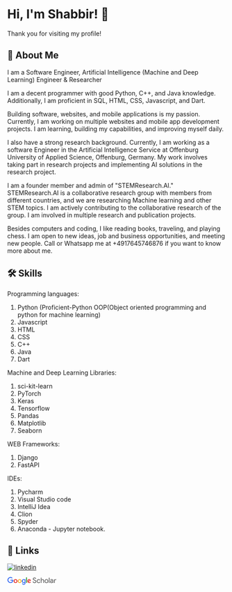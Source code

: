 
# Hi, I'm Shabbir! 👋
Thank you for visiting my profile!



## 🚀 About Me
I am a Software Engineer, Artificial Intelligence (Machine and Deep Learning) Engineer & Researcher

I am a decent programmer with good Python, C++, and Java knowledge. Additionally, I am proficient in SQL, HTML, CSS, Javascript, and Dart. 

Building software, websites, and mobile applications is my passion. Currently, I am working on multiple websites and mobile app development projects.
I am learning, building my capabilities, and improving myself daily.

I also have a strong research background. Currently, I am working as a software Engineer in the Artificial Intelligence Service at Offenburg University of Applied Science, Offenburg, Germany. My work involves taking part in research projects and implementing AI solutions in the research project. 

I am a founder member and admin of "STEMResearch.AI." STEMResearch.AI is a collaborative research group with members from different countries, and we are researching Machine learning and other STEM topics. I am actively contributing to the collaborative research of the group. I am involved in multiple research and publication projects. 

Besides computers and coding, I like reading books, traveling, and playing chess. I am open to new ideas, job and business opportunities, and meeting new people. Call or Whatsapp me at +4917645746876 if you want to know more about me.



## 🛠 Skills
Programming languages:

1. Python (Proficient-Python OOP(Object oriented programming and python for machine learning)
2. Javascript
3. HTML
4. CSS
5. C++
6. Java
7. Dart 

Machine and Deep Learning Libraries: 
1. sci-kit-learn
2. PyTorch
3. Keras
4. Tensorflow
5. Pandas
6. Matplotlib
7. Seaborn

WEB Frameworks: 
1. Django
2. FastAPI

IDEs: 
1. Pycharm
2. Visual Studio code
3. IntelliJ Idea
4. Clion
5. Spyder
6. Anaconda - Jupyter notebook.

## 🔗 Links
[![linkedin](https://img.shields.io/badge/linkedin-0A66C2?style=for-the-badge&logo=linkedin&logoColor=white)](https://www.linkedin.com/in/sashuvo/)

[![Google scholar](https://github.com/shabbirshuvo/shabbirshuvo/blob/d554d0e903cefbb6c6ae31de3e0f6f03ea115e0d/google%20scholar.png?style=for-the-badge&logo=twitter&logoColor=white)](https://scholar.google.com/citations?user=_I8J_VwAAAAJ&hl=en&authuser=1)

